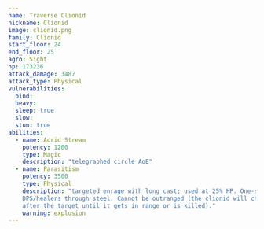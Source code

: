 ```yaml
---
name: Traverse Clionid
nickname: Clionid
image: clionid.png
family: Clionid
start_floor: 24
end_floor: 25
agro: Sight
hp: 173236
attack_damage: 3487
attack_type: Physical
vulnerabilities:
  bind: 
  heavy: 
  sleep: true
  slow: 
  stun: true
abilities:
  - name: Acrid Stream
    potency: 1200
    type: Magic
    description: "telegraphed circle AoE"
  - name: Parasitism
    potency: 3500
    type: Physical
    description: "targeted enrage with long cast; used at 25% HP. One-shots
    DPS/healers through steel. Cannot be outranged (the clionid will chase
    after the target until it gets in range or is killed)."
    warning: explosion
---
```

